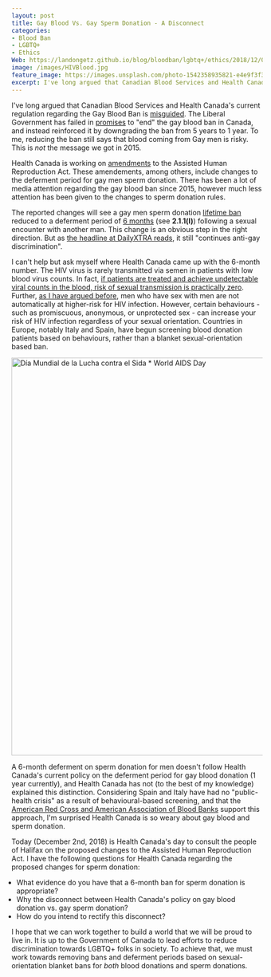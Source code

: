 ```yaml
---
layout: post
title: Gay Blood Vs. Gay Sperm Donation - A Disconnect
categories:
- Blood Ban
- LGBTQ+
- Ethics
Web: https://landongetz.github.io/blog/bloodban/lgbtq+/ethics/2018/12/02/BloodBanVsSpermDonation/
image: /images/HIVBlood.jpg
feature_image: https://images.unsplash.com/photo-1542358935821-e4e9f3f3c15d?ixlib=rb-0.3.5&ixid=eyJhcHBfaWQiOjEyMDd9&s=a90b15f9fff5cde1424537d1af73a1b3&auto=format&fit=crop&w=2167&q=80
excerpt: I've long argued that Canadian Blood Services and Health Canada's current regulation regarding the Gay Blood Ban is misguided. Is Health Canada getting it wrong again with the Assisted Human Reproduction Act?
---
```


 I've long argued that Canadian Blood Services and Health Canada's current regulation regarding the Gay Blood Ban is <a href="https://impactethics.ca/2017/08/24/a-reflection-on-blood-donation-policy-in-canada/" target="_blank">misguided</a>. The Liberal Government has failed in <a href="https://trudeaumetre.polimeter.org/promise/4404" target="_blank">promises</a> to "end" the gay blood ban in Canada, and instead reinforced it by downgrading the ban from 5 years to 1 year. To me, reducing the ban still says that blood coming from Gay men is risky. This is <i>not</i> the message we got in 2015.
 
 Health Canada is working on <a href="https://www.canada.ca/en/health-canada/programs/consultation-assisted-human-reproduction-regulations/document.html" target="blank">amendments</a> to the Assisted Human Reproduction Act. These amendements, among others, include changes to the deferment period for gay men sperm donation. There has been a lot of media attention regarding the gay blood ban since 2015, however much less attention has been given to the changes to sperm donation rules.
 
 The reported changes will see a gay men sperm donation <a href="https://www.canada.ca/en/health-canada/services/drugs-health-products/biologics-radiopharmaceuticals-genetic-therapies/applications-submissions/guidance-documents/semen-special-access-program/technical-requirements-therapeutic-donor-insemination.html#a2" target="_blank">lifetime ban</a> reduced to a deferment period of <a href="https://www.canada.ca/en/health-canada/programs/consultation-assisted-human-reproduction-regulations/technical-directive.html#a2.1.1" target="_blank">6 months</a> (see <b>2.1.1(l)</b>) following a sexual encounter with another man. This change is an obvious step in the right direction. But as <a href="https://www.dailyxtra.com/new-draft-of-assisted-human-reproduction-act-continues-anti-gay-discrimination-127999" target="_blank">the headline at DailyXTRA reads</a>, it still "continues anti-gay discrimination". 
 
 I can't help but ask myself where Health Canada came up with the 6-month number. The HIV virus is rarely transmitted via semen in patients with low blood virus counts. In fact, <a href="https://www.hiv.gov/hiv-basics/hiv-prevention/using-hiv-medication-to-reduce-risk/hiv-treatment-as-prevention" target="_blank">if patients are treated and achieve undetectable viral counts in the blood, risk of sexual transmission is practically zero</a>. Further, <a href="https://impactethics.ca/2018/10/26/thicker-than-water-slow-movement-on-blood-policy/" target="_blank">as I have argued before</a>, men who have sex with men are not automatically at higher-risk for HIV infection. However, certain behaviours - such as promiscuous, anonymous, or unprotected sex - can increase your risk of HIV infection regardless of your sexual orientation. Countries in Europe, notably Italy and Spain, have begun screening blood donation patients based on behaviours, rather than a blanket sexual-orientation based ban.
 
 <a data-flickr-embed="true" data-footer="true"  href="https://www.flickr.com/photos/70626035@N00/15286494053/in/photolist-phPh7i-djmrGq-djmsAz-djmn37-djkV67-5FCC2H-djmtS8-djm5K2-djmnxW-djkTbm-djmxr8-djmwrL-djmtGh-djkSV1-djkRij-4oKH5j-q4PieJ-c6E6eu-24HEjtq-dT9Z9r-pAQYsy-dMJD2i-7HEAKE-d8ZSaC-uuJcY-8JYgqe-Q4nZJX-22LZibZ-TRhNqK-8R2A51-QSKarS-rz1T9Y-6YXq11-hYwimf-87oXPu-23UPR7A-Ew2FTZ-EugVdD-p95fbg-234xKXJ-2kgBcD-sgQ2XZ-6HSP9-rbfCV-pP1aaH-8Dc9XM-qAFq1w-KcqUFT-oGi1bs-cB8un7/" title="Día Mundial de la Lucha contra el Sida * World AIDS Day"><img src="https://farm8.staticflickr.com/7573/15286494053_274721f723_o.jpg" width="1200" height="798" alt="Día Mundial de la Lucha contra el Sida * World AIDS Day"></a><script async src="//embedr.flickr.com/assets/client-code.js" charset="utf-8"></script>
 
 A 6-month deferment on sperm donation for men doesn't follow Health Canada's current policy on the deferment period for gay blood donation (1 year currently), and Health Canada has not (to the best of my knowledge) explained this distinction. Considering Spain and Italy have had no "public-health crisis" as a result of behavioural-based screening, and that the <a href="https://www.americasblood.org/media/27919/stmnt_060309_deferrals-msm.pdf" target="_blank">American Red Cross and American Association of Blood Banks</a> support this approach, I'm surprised Health Canada is so weary about gay blood and sperm donation.
 
 Today (December 2nd, 2018) is Health Canada's day to consult the people of Halifax on the proposed changes to the Assisted Human Reproduction Act. I have the following questions for Health Canada regarding the proposed changes for sperm donation:
 
<ul style="padding-left:10px">
    <li>What evidence do you have that a 6-month ban for sperm donation is appropriate?</li>
    <li>Why the disconnect between Health Canada's policy on gay blood donation vs. gay sperm donation?</li>
    <li>How do you intend to rectify this disconnect?</li>
</ul>


I hope that we can work together to build a world that we will be proud to live in. It is up to the Government of Canada to lead efforts to reduce discrimination towards LGBTQ+ folks in society. To achieve that, we must work towards removing bans and deferment periods based on sexual-orientation blanket bans for <i>both</i> blood donations and sperm donations.
